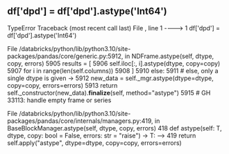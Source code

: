 df['dpd'] = df['dpd'].astype('Int64')
---------------------------------------------------------------------------
TypeError                                 Traceback (most recent call last)
File <command-708663598832668>, line 1
----> 1 df['dpd'] = df['dpd'].astype('Int64')

File /databricks/python/lib/python3.10/site-packages/pandas/core/generic.py:5912, in NDFrame.astype(self, dtype, copy, errors)
   5905     results = [
   5906         self.iloc[:, i].astype(dtype, copy=copy)
   5907         for i in range(len(self.columns))
   5908     ]
   5910 else:
   5911     # else, only a single dtype is given
-> 5912     new_data = self._mgr.astype(dtype=dtype, copy=copy, errors=errors)
   5913     return self._constructor(new_data).__finalize__(self, method="astype")
   5915 # GH 33113: handle empty frame or series

File /databricks/python/lib/python3.10/site-packages/pandas/core/internals/managers.py:419, in BaseBlockManager.astype(self, dtype, copy, errors)
    418 def astype(self: T, dtype, copy: bool = False, errors: str = "raise") -> T:
--> 419     return self.apply("astype", dtype=dtype, copy=copy, errors=errors)
